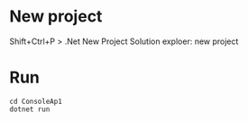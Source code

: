 # New project
Shift+Ctrl+P > .Net New Project
Solution exploer: new project
# Run
```
cd ConsoleAp1
dotnet run
```


